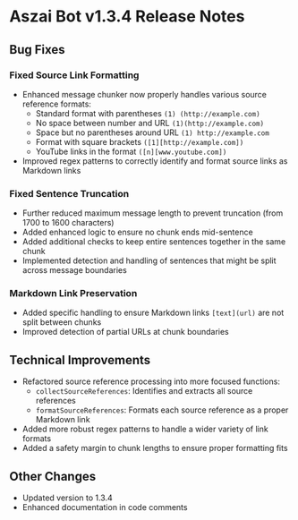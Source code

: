 # Aszai Bot v1.3.4 Release Notes

## Bug Fixes

### Fixed Source Link Formatting
- Enhanced message chunker now properly handles various source reference formats:
  - Standard format with parentheses `(1) (http://example.com)`
  - No space between number and URL `(1)(http://example.com)`
  - Space but no parentheses around URL `(1) http://example.com`
  - Format with square brackets `([1][http://example.com])`
  - YouTube links in the format `([n][www.youtube.com])`
- Improved regex patterns to correctly identify and format source links as Markdown links

### Fixed Sentence Truncation
- Further reduced maximum message length to prevent truncation (from 1700 to 1600 characters)
- Added enhanced logic to ensure no chunk ends mid-sentence
- Added additional checks to keep entire sentences together in the same chunk
- Implemented detection and handling of sentences that might be split across message boundaries

### Markdown Link Preservation
- Added specific handling to ensure Markdown links `[text](url)` are not split between chunks
- Improved detection of partial URLs at chunk boundaries

## Technical Improvements
- Refactored source reference processing into more focused functions:
  - `collectSourceReferences`: Identifies and extracts all source references
  - `formatSourceReferences`: Formats each source reference as a proper Markdown link
- Added more robust regex patterns to handle a wider variety of link formats
- Added a safety margin to chunk lengths to ensure proper formatting fits

## Other Changes
- Updated version to 1.3.4
- Enhanced documentation in code comments
